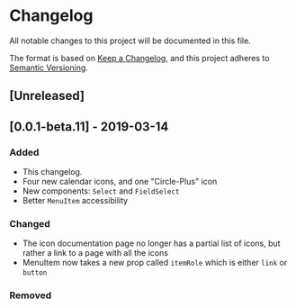 # Changelog
All notable changes to this project will be documented in this file.

The format is based on [Keep a Changelog](https://keepachangelog.com/en/1.0.0/),
and this project adheres to [Semantic Versioning](https://semver.org/spec/v2.0.0.html).

## [Unreleased]

## [0.0.1-beta.11] - 2019-03-14
### Added
- This changelog.
- Four new calendar icons, and one "Circle-Plus" icon
- New components: `Select` and `FieldSelect`
- Better `MenuItem` accessibility

### Changed
- The icon documentation page no longer has a partial list of icons, but rather a link to a page with all the icons
- MenuItem now takes a new prop called `itemRole` which is either `link` or `button`

### Removed
